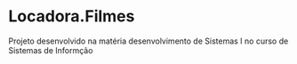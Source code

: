# Locadora.Filmes
Projeto desenvolvido na matéria desenvolvimento de Sistemas I no curso de Sistemas de Informção
